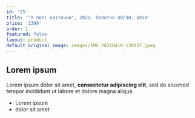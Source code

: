```yaml
---
id: '25'
title: '"У полі квіточки", 2021. Полотно 40/30, олія'
price: '1300'
order: 1
featured: false
layout: product
default_original_image: images/IMG_20210410_120037.jpeg
---
```

## Lorem ipsum

Lorem ipsum dolor sit amet, **consectetur adipiscing elit**, sed do eiusmod tempor incididunt ut labore et dolore magna aliqua.

- Lorem ipsum
- dolor sit amet
